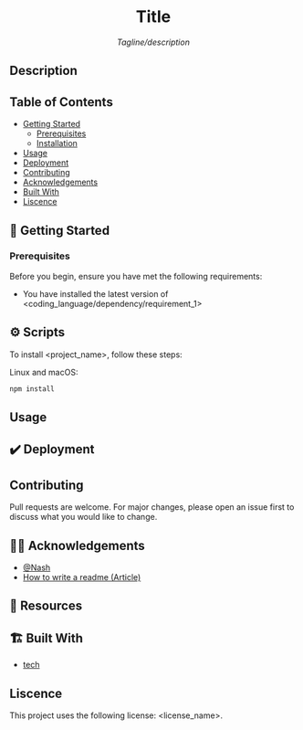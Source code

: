 <div align="center">
    <h1> Title </h1>
    <p>
      <i>Tagline/description</i>
    </p>
</div>

## Description

## Table of Contents

- [Getting Started](##Getting%20Started)
  - [Prerequisites](###Prerequisites)
  - [Installation](###Installation)
- [Usage](##Usage)
- [Deployment](##Deployment)
- [Contributing](##Contributing)
- [Acknowledgements](##Acknowledgements)
- [Built With](##Built%20With)
- [Liscence](##Liscence)

## 🏁 Getting Started

### Prerequisites

Before you begin, ensure you have met the following requirements:

- You have installed the latest version of <coding_language/dependency/requirement_1>

## ⚙️ Scripts

To install <project_name>, follow these steps:

Linux and macOS:

```javascript
npm install
```

## Usage

## ✔️ Deployment

## Contributing

Pull requests are welcome. For major changes, please open an issue first to discuss what you would like to change.

## 👨‍💻 Acknowledgements

- [@Nash](https://github.com/NyashaNziramasanga)
- [How to write a readme (Article)](#)

## 📓 Resources

## 🏗️ Built With

- [tech](#)

## Liscence

This project uses the following license: <license_name>.

